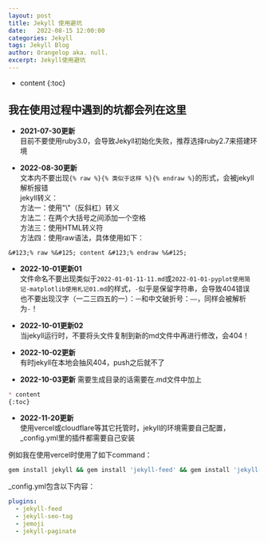 ```yaml
---
layout: post
title: Jekyll 使用避坑
date:   2022-08-15 12:00:00
categories: Jekyll
tags: Jekyll Blog
author: Orangelop aka. null.
excerpt: Jekyll使用避坑
---
```


* content
{:toc}

## 我在使用过程中遇到的坑都会列在这里

* **2021-07-30更新**  
目前不要使用ruby3.0，会导致Jekyll初始化失败，推荐选择ruby2.7来搭建环境

* **2022-08-30更新**  
文本内不要出现`{% raw %}{% 类似于这样 %}{% endraw %}`的形式，会被jekyll解析报错  
jekyll转义：  
方法一：使用"&#92;"（反斜杠）转义  
方法二：在两个大括号之间添加一个空格  
方法三：使用HTML转义符  
方法四：使用raw语法，具体使用如下：  

```text
&#123;% raw %&#125; content &#123;% endraw %&#125;  
```

* **2022-10-01更新01**  
文件命名不要出现类似于`2022-01-01-11-11.md`或`2022-01-01-pyplot使用简记-matplotlib使用札记01.md`的样式，`-`似乎是保留字符串，会导致404错误  
也不要出现汉字（一二三四五的一）：`一`和中文破折号：`——`，同样会被解析为`-`！

* **2022-10-01更新02**  
当jekyll运行时，不要将头文件复制到新的md文件中再进行修改，会404！

* **2022-10-02更新**  
有时jekyll在本地会抽风404，push之后就不了  

* **2022-10-03更新**
需要生成目录的话需要在.md文件中加上

```markdown
* content
{:toc}
```

* **2022-11-20更新**  
使用vercel或cloudflare等其它托管时，jekyll的环境需要自己配置，_config.yml里的插件都需要自己安装  

例如我在使用vercel时使用了如下command：

```bash
gem install jekyll && gem install 'jekyll-feed' && gem install 'jekyll-seo-tag' && gem install 'jemoji' && gem install 'jekyll-paginate
```

_config.yml包含以下内容：  

```yaml
plugins:
  - jekyll-feed
  - jekyll-seo-tag
  - jemoji
  - jekyll-paginate
```
